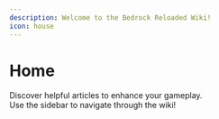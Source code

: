 ```yaml
---
description: Welcome to the Bedrock Reloaded Wiki!
icon: house
---
```


# Home

Discover helpful articles to enhance your gameplay.\
Use the sidebar to navigate through the wiki!
